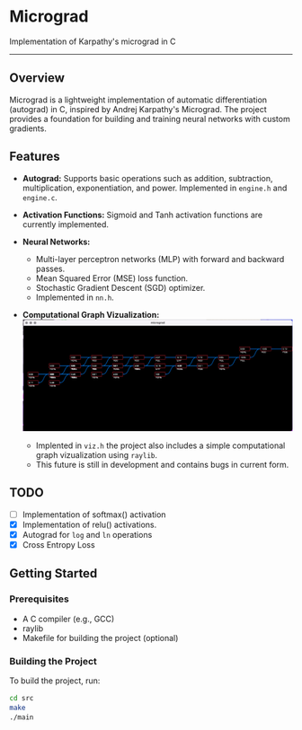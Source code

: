 # Micrograd
Implementation of Karpathy's micrograd in C

___

## Overview
Micrograd is a lightweight implementation of automatic differentiation (autograd) in C, inspired by Andrej Karpathy's Micrograd. The project provides a foundation for building and training neural networks with custom gradients.

## Features
- **Autograd:** Supports basic operations such as addition, subtraction, multiplication, exponentiation, and power. Implemented in `engine.h` and `engine.c`.
- **Activation Functions:** Sigmoid and Tanh activation functions are currently implemented.
- **Neural Networks:** 
  - Multi-layer perceptron networks (MLP) with forward and backward passes.
  - Mean Squared Error (MSE) loss function.
  - Stochastic Gradient Descent (SGD) optimizer.
  - Implemented in `nn.h`.
- **Computational Graph Vizualization:**
![Micrograd Logo](assets/graph.png)

  - Implented in `viz.h` the project also includes a simple computational graph vizualization using `raylib`.
  - This future is still in development and contains bugs in current form.
  
## TODO
- [ ] Implementation of softmax() activation
- [X] Implementation of relu() activations.
- [X] Autograd for `log` and `ln` operations
- [X] Cross Entropy Loss

## Getting Started
### Prerequisites
- A C compiler (e.g., GCC)
- raylib
- Makefile for building the project (optional)

### Building the Project
To build the project, run:
```sh
cd src
make
./main
